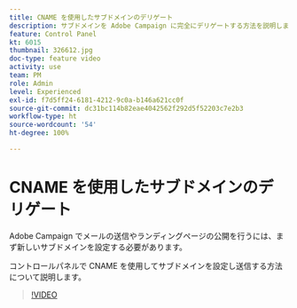 ```yaml
---
title: CNAME を使用したサブドメインのデリゲート
description: サブドメインを Adobe Campaign に完全にデリゲートする方法を説明します。
feature: Control Panel
kt: 6015
thumbnail: 326612.jpg
doc-type: feature video
activity: use
team: PM
role: Admin
level: Experienced
exl-id: f7d5ff24-6181-4212-9c0a-b146a621cc0f
source-git-commit: dc31bc114b82eae4042562f292d5f52203c7e2b3
workflow-type: ht
source-wordcount: '54'
ht-degree: 100%

---
```


# CNAME を使用したサブドメインのデリゲート

Adobe Campaign でメールの送信やランディングページの公開を行うには、まず新しいサブドメインを設定する必要があります。

コントロールパネルで CNAME を使用してサブドメインを設定し送信する方法について説明します。

>[!VIDEO](https://video.tv.adobe.com/v/326612?quality=12)
